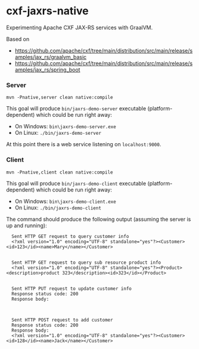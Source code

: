 # cxf-jaxrs-native
Experimenting Apache CXF JAX-RS services with GraalVM.

Based on

* https://github.com/apache/cxf/tree/main/distribution/src/main/release/samples/jax_rs/graalvm_basic
* https://github.com/apache/cxf/tree/main/distribution/src/main/release/samples/jax_rs/spring_boot

### Server

```
mvn -Pnative,server clean native:compile
```

This goal will produce `bin/jaxrs-demo-server` executable (platform-dependent) which could be run right away: 

  * On Windows: `bin\jaxrs-demo-server.exe`
  * On Linux: `./bin/jaxrs-demo-server`

At this point there is a web service listening on `localhost:9000`.

### Client

```
mvn -Pnative,client clean native:compile
```

This goal will produce `bin/jaxrs-demo-client` executable (platform-dependent) which could be run right away: 

  * On Windows: `bin\jaxrs-demo-client.exe`
  * On Linux: `./bin/jaxrs-demo-client`

The command should produce the following output (assuming the server is up and running):

```
  Sent HTTP GET request to query customer info
  <?xml version="1.0" encoding="UTF-8" standalone="yes"?><Customer><id>123</id><name>Mary</name></Customer>


  Sent HTTP GET request to query sub resource product info
  <?xml version="1.0" encoding="UTF-8" standalone="yes"?><Product><description>product 323</description><id>323</id></Product>


  Sent HTTP PUT request to update customer info
  Response status code: 200
  Response body: 



  Sent HTTP POST request to add customer
  Response status code: 200
  Response body: 
  <?xml version="1.0" encoding="UTF-8" standalone="yes"?><Customer><id>128</id><name>Jack</name></Customer>
```
